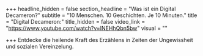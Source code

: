 +++
headline_hidden = false
section_headline = "Was ist ein Digital Decameron?"
subtitle = "10 Menschen. 10 Geschichten. Je 10 Minuten."
title = "Digital Decameron:"
title_hidden = false
video_link = "https://www.youtube.com/watch?v=INEHhQbn5bw"
visual = ""

+++
Entdecke die heilende Kraft des Erzählens in Zeiten der Ungewissheit und sozialen Vereinzelung. 